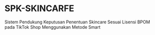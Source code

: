 # SPK-SKINCARFE
Sistem Pendukung Keputusan Penentuan Skincare Sesuai Lisensi BPOM pada TikTok Shop Menggunakan Metode Smart
